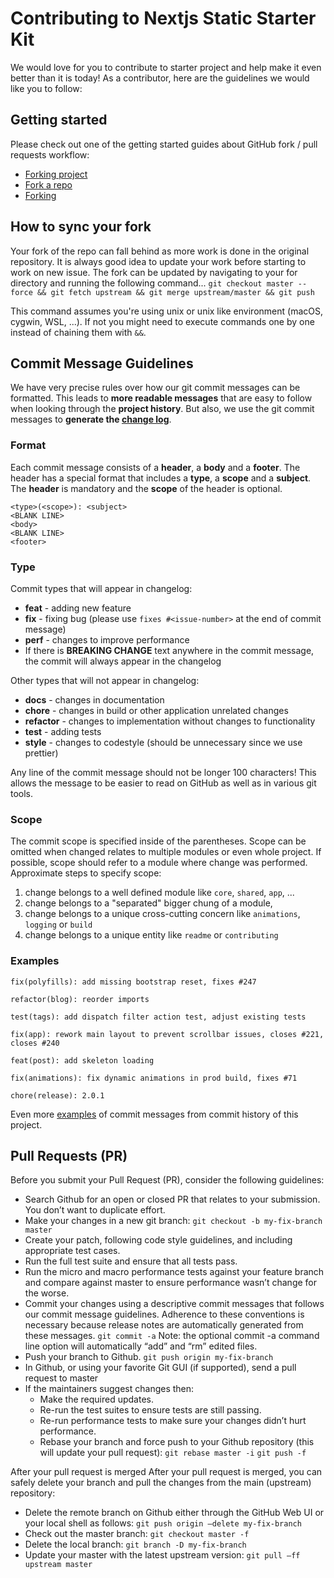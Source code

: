 # Contributing to Nextjs Static Starter Kit

We would love for you to contribute to starter project and help make it even better than it is
today! As a contributor, here are the guidelines we would like you to follow:

## Getting started
Please check out one of the getting started guides about GitHub fork / pull requests workflow:

  * [Forking project](https://guides.github.com/activities/forking/)
  * [Fork a repo](https://help.github.com/articles/fork-a-repo/)
  * [Forking](https://gist.github.com/Chaser324/ce0505fbed06b947d962)

## How to sync your fork
Your fork of the repo can fall behind as more work is done in the original repository.
It is always good idea to update your work before starting to work on new issue.
The fork can be updated by navigating to your for directory and running the following command...
`git checkout master --force && git fetch upstream && git merge upstream/master && git push`

This command assumes you're using unix or unix like environment (macOS, cygwin, WSL, ...). 
If not you might need to execute commands one by one instead of chaining them with `&&`.

## Commit Message Guidelines

We have very precise rules over how our git commit messages can be formatted.  This leads to **more
readable messages** that are easy to follow when looking through the **project history**.  But also,
we use the git commit messages to **generate the [change log](https://github.com/techhiveIO/nextjs-static-starter-kit/blob/master/CHANGELOG.md)**.

### Format
Each commit message consists of a **header**, a **body** and a **footer**.  The header has a special
format that includes a **type**, a **scope** and a **subject**. 
The **header** is mandatory and the **scope** of the header is optional.

```
<type>(<scope>): <subject>
<BLANK LINE>
<body>
<BLANK LINE>
<footer>
```

### Type
Commit types that will appear in changelog:
  * **feat** - adding new feature
  * **fix** - fixing bug (please use `fixes #<issue-number>` at the end of commit message)
  * **perf** - changes to improve performance
  * If there is **BREAKING CHANGE** text anywhere in the commit message, the commit will always appear in the changelog

Other types that will not appear in changelog:
  * **docs** - changes in documentation
  * **chore** - changes in build or other application unrelated changes
  * **refactor** - changes to implementation without changes to functionality
  * **test** - adding tests
  * **style** - changes to codestyle (should be unnecessary since we use prettier)


Any line of the commit message should not be longer 100 characters! This allows the message to be easier
to read on GitHub as well as in various git tools.

### Scope
The commit scope is specified inside of the parentheses. Scope can be omitted when changed
relates to multiple modules or even whole project. If possible, scope should refer to a module where change was performed.
Approximate steps to specify scope:

 1. change belongs to a well defined module like `core`, `shared`, `app`, ...
 2. change belongs to a "separated" bigger chung of a module,
 3. change belongs to a unique cross-cutting concern like `animations`, `logging` or `build`
 4. change belongs to a unique entity like `readme` or `contributing`

### Examples

```
fix(polyfills): add missing bootstrap reset, fixes #247
```
```
refactor(blog): reorder imports
```
```
test(tags): add dispatch filter action test, adjust existing tests
```
```
fix(app): rework main layout to prevent scrollbar issues, closes #221, closes #240
```
```
feat(post): add skeleton loading
```
```
fix(animations): fix dynamic animations in prod build, fixes #71
```
```
chore(release): 2.0.1
```

Even more [examples](https://github.com/techhiveIO/nextjs-static-starter-kit/commits/master) of commit messages from commit history of this project.

## Pull Requests (PR)

Before you submit your Pull Request (PR), consider the following guidelines:

* Search Github for an open or closed PR that relates to your submission. You don’t want to duplicate effort.
* Make your changes in a new git branch:
```git checkout -b my-fix-branch master```
* Create your patch, following code style guidelines, and including appropriate test cases.
* Run the full test suite and ensure that all tests pass.
* Run the micro and macro performance tests against your feature branch and compare against master to ensure performance wasn’t change for the worse.
* Commit your changes using a descriptive commit messages that follows our commit message guidelines. Adherence to these conventions is necessary because release notes are automatically generated from these messages.
```git commit -a```
Note: the optional commit -a command line option will automatically “add” and “rm” edited files.
* Push your branch to Github.
```git push origin my-fix-branch```
* In Github, or using your favorite Git GUI (if supported), send a pull request to master
* If the maintainers suggest changes then:
    * Make the required updates.
    * Re-run the test suites to ensure tests are still passing.
    * Re-run performance tests to make sure your changes didn’t hurt performance.
    * Rebase your branch and force push to your Github repository (this will update your pull request):
```git rebase master -i```
```git push -f```

After your pull request is merged
After your pull request is merged, you can safely delete your branch and pull the changes from the main (upstream) repository:
* Delete the remote branch on Github either through the GitHub Web UI or your local shell as follows:
```git push origin —delete my-fix-branch```
* Check out the master branch:
```git checkout master -f```
* Delete the local branch:
```git branch -D my-fix-branch```
* Update your master with the latest upstream version:
```git pull —ff upstream master```
